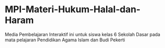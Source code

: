 # MPI-Materi-Hukum-Halal-dan-Haram
Media Pembelajaran Interaktif ini untuk siswa kelas 6 Sekolah Dasar pada mata pelajaran Pendidikan Agama Islam dan Budi Pekerti
